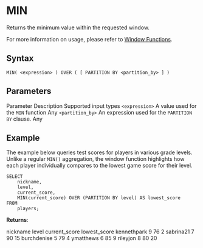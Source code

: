 # [](#min)MIN

Returns the minimum value within the requested window.

For more information on usage, please refer to [Window Functions](/sql_reference/functions-reference/window/).

## [](#syntax)Syntax

```
MIN( <expression> ) OVER ( [ PARTITION BY <partition_by> ] )
```

## [](#parameters)Parameters

Parameter Description Supported input types `<expression>` A value used for the `MIN` function Any `<partition_by>` An expression used for the `PARTITION BY` clause. Any

## [](#example)Example

The example below queries test scores for players in various grade levels. Unlike a regular `MIN()` aggregation, the window function highlights how each player individually compares to the lowest game score for their level.

```
SELECT
	nickname,
	level,
	current_score,
	MIN(current_score) OVER (PARTITION BY level) AS lowest_score
FROM
	players;
```

**Returns**:

nickname level current\_score lowest\_score kennethpark 9 76 2 sabrina21 7 90 15 burchdenise 5 79 4 ymatthews 6 85 9 rileyjon 8 80 20